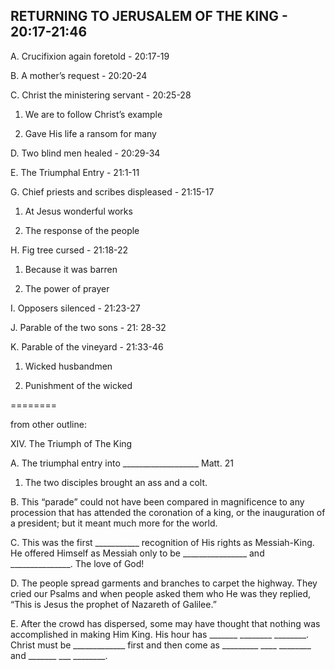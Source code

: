 ## RETURNING TO JERUSALEM OF THE KING - 20:17-21:46

 A. Crucifixion again foretold - 20:17-19

 B. A mother&#8217;s request - 20:20-24

 C. Christ the ministering servant - 20:25-28


 1. We are to follow Christ&#8217;s example

 2. Gave His life a ransom for many

 D. Two blind men healed - 20:29-34

 E. The Triumphal Entry - 21:1-11

 G. Chief priests and scribes displeased - 21:15-17

 1. At Jesus wonderful works

 2. The response of the people

 H. Fig tree cursed - 21:18-22

 1. Because it was barren

 2. The power of prayer

 I. Opposers silenced - 21:23-27

 J. Parable of the two sons - 21: 28-32

 K. Parable of the vineyard - 21:33-46

 1. Wicked husbandmen

 2. Punishment of the wicked
 
 ========
 
 from other outline:
 
 XIV. The Triumph of The King

 A. The triumphal entry into ___________________
 Matt. 21

 1. The two disciples brought an ass and a colt.

 B. This &#8220;parade&#8221; could not have been compared in magnificence
 to any procession that has attended the coronation of a king, or
 the inauguration of a president; but it meant much more for the
 world. 

 C. This was the first ___________ recognition of His rights as
 Messiah-King. He offered Himself as Messiah only to be
 ________________ and _______________. The love of God!

 D. The people spread garments and branches to carpet the
 highway. They cried our Psalms and when people asked them who
 He was they replied, &#8220;This is Jesus the prophet of Nazareth of
 Galilee.&#8221;

 E. After the crowd has dispersed, some may have thought that
 nothing was accomplished in making Him King. 
 His hour has _______ ________ ________.
 Christ must be _____________ first and then come as
 _________ ____ ________ and _______ ___ ________.

